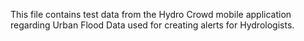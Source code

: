 This file contains test data from the Hydro Crowd mobile application regarding Urban Flood Data used for creating alerts for Hydrologists.
